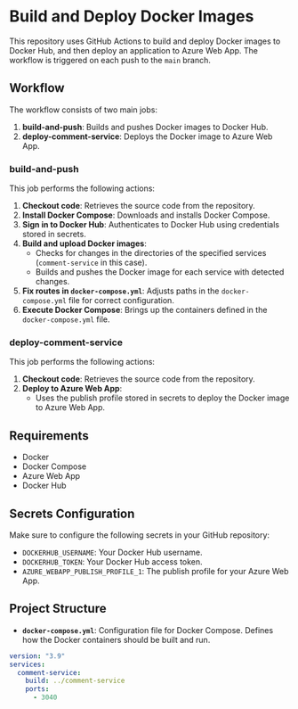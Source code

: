 # Build and Deploy Docker Images

This repository uses GitHub Actions to build and deploy Docker images to Docker Hub, and then deploy an application to Azure Web App. The workflow is triggered on each push to the `main` branch.

## Workflow

The workflow consists of two main jobs:

1. **build-and-push**: Builds and pushes Docker images to Docker Hub.
2. **deploy-comment-service**: Deploys the Docker image to Azure Web App.

### build-and-push

This job performs the following actions:

1. **Checkout code**: Retrieves the source code from the repository.
2. **Install Docker Compose**: Downloads and installs Docker Compose.
3. **Sign in to Docker Hub**: Authenticates to Docker Hub using credentials stored in secrets.
4. **Build and upload Docker images**:
   - Checks for changes in the directories of the specified services (`comment-service` in this case).
   - Builds and pushes the Docker image for each service with detected changes.
5. **Fix routes in `docker-compose.yml`**: Adjusts paths in the `docker-compose.yml` file for correct configuration.
6. **Execute Docker Compose**: Brings up the containers defined in the `docker-compose.yml` file.

### deploy-comment-service

This job performs the following actions:

1. **Checkout code**: Retrieves the source code from the repository.
2. **Deploy to Azure Web App**:
   - Uses the publish profile stored in secrets to deploy the Docker image to Azure Web App.

## Requirements

- Docker
- Docker Compose
- Azure Web App
- Docker Hub

## Secrets Configuration

Make sure to configure the following secrets in your GitHub repository:

- `DOCKERHUB_USERNAME`: Your Docker Hub username.
- `DOCKERHUB_TOKEN`: Your Docker Hub access token.
- `AZURE_WEBAPP_PUBLISH_PROFILE_1`: The publish profile for your Azure Web App.

## Project Structure

- **`docker-compose.yml`**: Configuration file for Docker Compose. Defines how the Docker containers should be built and run.

```yaml
version: "3.9"
services:
  comment-service:
    build: ../comment-service
    ports:
      - 3040
